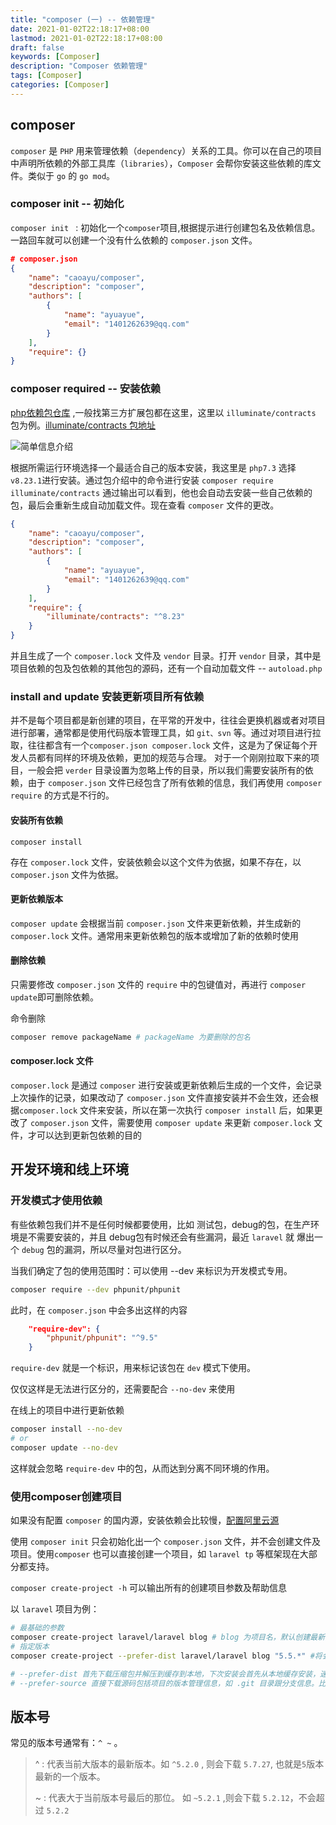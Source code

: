 ```yaml
---
title: "composer (一) -- 依赖管理"
date: 2021-01-02T22:18:17+08:00
lastmod: 2021-01-02T22:18:17+08:00
draft: false
keywords: [Composer]
description: "Composer 依赖管理"
tags: [Composer]
categories: [Composer]
---
```


## **composer** 

`composer` 是 `PHP` 用来管理依赖（`dependency`）关系的工具。你可以在自己的项目中声明所依赖的外部工具库（`libraries`），`Composer` 会帮你安装这些依赖的库文件。类似于 `go` 的 `go mod`。

### **composer init -- 初始化**
`composer init ` : 初始化一个`composer`项目,根据提示进行创建包名及依赖信息。一路回车就可以创建一个没有什么依赖的 `composer.json` 文件。
```json
# composer.json
{
    "name": "caoayu/composer",
    "description": "composer",
    "authors": [
        {
            "name": "ayuayue",
            "email": "1401262639@qq.com"
        }
    ],
    "require": {}
}
```
### **composer required -- 安装依赖**
[php依赖包仓库](https://packagist.org/) ,一般找第三方扩展包都在这里，这里以 `illuminate/contracts` 包为例。[illuminate/contracts 包地址](https://packagist.org/packages/illuminate/contracts)

![简单信息介绍](https://cdn.jsdelivr.net/gh/ayuayue/cdn/img/简单信息介绍.png)

根据所需运行环境选择一个最适合自己的版本安装，我这里是 `php7.3` 选择`v8.23.1`进行安装。通过包介绍中的命令进行安装 `composer require illuminate/contracts`
通过输出可以看到，他也会自动去安装一些自己依赖的包，最后会重新生成自动加载文件。现在查看 `composer` 文件的更改。
```json
{
    "name": "caoayu/composer",
    "description": "composer",
    "authors": [
        {
            "name": "ayuayue",
            "email": "1401262639@qq.com"
        }
    ],
    "require": {
        "illuminate/contracts": "^8.23"
    }
}
```
并且生成了一个 `composer.lock` 文件及 `vendor` 目录。打开 `vendor` 目录，其中是项目依赖的包及包依赖的其他包的源码，还有一个自动加载文件 -- `autoload.php`


### **install and update 安装更新项目所有依赖**
并不是每个项目都是新创建的项目，在平常的开发中，往往会更换机器或者对项目进行部署，通常都是使用代码版本管理工具，如 `git、svn` 等。通过对项目进行拉取，往往都含有一个`composer.json composer.lock` 文件，这是为了保证每个开发人员都有同样的环境及依赖，更加的规范与合理。
对于一个刚刚拉取下来的项目，一般会把 `verder` 目录设置为忽略上传的目录，所以我们需要安装所有的依赖，由于 `composer.json` 文件已经包含了所有依赖的信息，我们再使用 `composer require` 的方式是不行的。

#### **安装所有依赖**
 `composer install` 

存在 `composer.lock` 文件，安装依赖会以这个文件为依据，如果不存在，以 `composer.json` 文件为依据。

#### **更新依赖版本**
`composer update` 会根据当前 `composer.json` 文件来更新依赖，并生成新的 `composer.lock` 文件。通常用来更新依赖包的版本或增加了新的依赖时使用

#### **删除依赖**

只需要修改 `composer.json` 文件的 `require` 中的包键值对，再进行 `composer update`即可删除依赖。

命令删除

```bash
composer remove packageName # packageName 为要删除的包名
```

#### **composer.lock 文件**
`composer.lock` 是通过 `composer` 进行安装或更新依赖后生成的一个文件，会记录上次操作的记录，如果改动了 `composer.json` 文件直接安装并不会生效，还会根据`composer.lock` 文件来安装，所以在第一次执行 `composer install` 后，如果更改了 `composer.json` 文件，需要使用 `composer update` 来更新 `composer.lock` 文件，才可以达到更新包依赖的目的

## **开发环境和线上环境**

### **开发模式才使用依赖**

有些依赖包我们并不是任何时候都要使用，比如 测试包，debug的包，在生产环境是不需要安装的，并且 debug包有时候还会有些漏洞，最近 `laravel` 就 爆出一个 `debug` 包的漏洞，所以尽量对包进行区分。

当我们确定了包的使用范围时：可以使用 --dev 来标识为开发模式专用。

```bash
composer require --dev phpunit/phpunit 
```

此时，在 `composer.json` 中会多出这样的内容

```json
	"require-dev": {
		"phpunit/phpunit": "^9.5"
	}
```

`require-dev` 就是一个标识，用来标记该包在 `dev` 模式下使用。

仅仅这样是无法进行区分的，还需要配合 `--no-dev` 来使用

在线上的项目中进行更新依赖

```bash
composer install --no-dev 
# or
composer update --no-dev
```

这样就会忽略 `require-dev` 中的包，从而达到分离不同环境的作用。

### **使用composer创建项目**

如果没有配置 `composer` 的国内源，安装依赖会比较慢，[配置阿里云源](https://www.caoayu.xyz/post/composer-source/)

使用 `composer init` 只会初始化出一个 `composer.json` 文件，并不会创建文件及项目。使用`composer` 也可以直接创建一个项目，如 `laravel tp` 等框架现在大部分都支持。

`composer create-project -h` 可以输出所有的创建项目参数及帮助信息

以 `laravel` 项目为例：

```bash
# 最基础的参数
composer create-project laravel/laravel blog # blog 为项目名，默认创建最新的laravel框架
# 指定版本
composer create-project --prefer-dist laravel/laravel blog "5.5.*" #将会创建5.5最新的laravel框架

# --prefer-dist 首先下载压缩包并解压到缓存到本地，下次安装会首先从本地缓存安装，速度较快
# --prefer-source 直接下载源码包括项目的版本管理信息，如 .git 目录跟分支信息。比较慢，适合直接修改源码时使用。
```

## **版本号**

常见的版本号通常有：`^ ~` 。

>   ^  :  代表当前大版本的最新版本。如 `^5.2.0` , 则会下载 `5.7.27`, 也就是`5`版本最新的一个版本。
>
>   ~ :  代表大于当前版本号最后的那位。 如 `~5.2.1` ,则会下载 `5.2.12`，不会超过 `5.2.2`